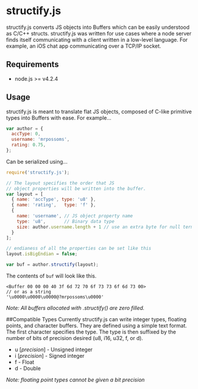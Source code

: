 # structify.js
structify.js converts JS objects into Buffers which can be easily understood as C/C++ structs. structify.js was written for use cases where a node server finds itself communicating with a client written in a low-level language. For example, an iOS chat app communicating over a TCP/IP socket.
## Requirements
* node.js >= v4.2.4

## Usage
structify.js is meant to translate flat JS objects, composed of C-like primitive types into Buffers with ease. For example...
```JavaScript
var author = {
  accType: 0,
  username: 'mrpossoms',
  rating: 0.75,
};
```
Can be serialized using...
```JavaScript
require('structify.js');

// The layout specifies the order that JS
// object properties will be written into the buffer.
var layout = [
  { name: 'accType', type: 'u8' },
  { name: 'rating',   type: 'f' },
  { 
    name: 'username', // JS object property name
    type: 'u8',       // Binary data type
    size: author.username.length + 1 // use an extra byte for null termination
  }
];

// endianess of all the properties can be set like this
layout.isBigEndian = false; 

var buf = author.structify(layout);
```
The contents of `buf` will look like this.
```
<Buffer 00 00 00 40 3f 6d 72 70 6f 73 73 6f 6d 73 00>
// or as a string
'\u0000\u0000\u0000@?mrpossoms\u0000'
```
*Note: All buffers allocated with .structify() are zero filled.*

##Compatible Types
Currently structify.js can write integer types, floating points, and character buffers. They are defined using a simple text format. The first character specifies the type. The type is then suffixed by the number of bits of precision desired (u8, i16, u32, f, or d).

* u [*precision*] - Unsigned integer
* i [*precision*] - Signed integer
* f - Float
* d - Double

*Note: floating point types cannot be given a bit precision*
